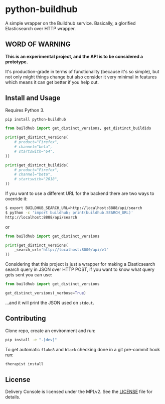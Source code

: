 # python-buildhub

A simple wrapper on the Buildhub service. Basically, a glorified
Elasticsearch over HTTP wrapper.

## WORD OF WARNING

**This is an experimental project, and the API is to be considered a prototype.**

It's production-grade in terms of functionality (because it's so simple), but
not only might things change but also consider it very minimal in features
which means it can get better if you help out.

## Install and Usage

Requires Python 3.

```bash
pip install python-buildhub
```

```python
from buildhub import get_distinct_versions, get_distinct_buildids

print(get_distinct_versions(
    # product="Firefox",
    # channel="beta",
    # startswith="64",
))

print(get_distinct_buildids(
    # product="Firefox",
    # channel="beta",
    # startswith="2018",
))
```

If you want to use a different URL for the backend there are two ways to override it:

```bash
$ export BUILDHUB_SEARCH_URL=http://localhost:8888/api/search
$ python -c 'import buildhub; print(buildhub.SEARCH_URL)'
http://localhost:8888/api/search
```

or

```python
from buildhub import get_distinct_versions

print(get_distinct_versions(
    _search_url='http://localhost:8000/api/v1'
))
```

Considering that this project is just a wrapper for making a Elasticsearch search
query in JSON over HTTP POST, if you want to know what query gets sent you can use:

```python
from buildhub import get_distinct_versions

get_distinct_versions(_verbose=True)
```

...and it will print the JSON used on `stdout`.

## Contributing

Clone repo, create an environment and run:

```bash
pip install -e ".[dev]"
```

To get automatic `flake8` and `black` checking done in a git pre-commit
hook run:

```bash
therapist install
```

## License

Delivery Console is licensed under the MPLv2. See the
[LICENSE](LICENSE) file for details.

